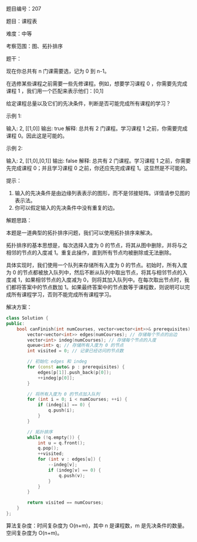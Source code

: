 题目编号：207

题目：课程表

难度：中等

考察范围：图、拓扑排序

题干：

现在你总共有 n 门课需要选，记为 0 到 n-1。

在选修某些课程之前需要一些先修课程。例如，想要学习课程 0 ，你需要先完成课程 1 ，我们用一个匹配来表示他们：[0,1]

给定课程总量以及它们的先决条件，判断是否可能完成所有课程的学习？

示例 1:

输入: 2, [[1,0]] 
输出: true
解释: 总共有 2 门课程。学习课程 1 之前，你需要完成课程 0。因此这是可能的。

示例 2:

输入: 2, [[1,0],[0,1]]
输出: false
解释: 总共有 2 门课程。学习课程 1 之前，你需要先完成课程 0；并且学习课程 0 之前，你还应先完成课程 1。这显然是不可能的。

提示：

1. 输入的先决条件是由边缘列表表示的图形，而不是邻接矩阵。详情请参见图的表示法。
2. 你可以假定输入的先决条件中没有重复的边。

解题思路：

本题是一道典型的拓扑排序问题，我们可以使用拓扑排序来解决。

拓扑排序的基本思想是，每次选择入度为 0 的节点，将其从图中删除，并将与之相邻的节点的入度减 1。重复此操作，直到所有节点均被删除或无法删除。

具体实现时，我们使用一个队列来存储所有入度为 0 的节点。初始时，所有入度为 0 的节点都被放入队列中，然后不断从队列中取出节点，将其与相邻节点的入度减 1，如果相邻节点的入度减为 0，则将其加入队列中。在每次取出节点时，我们都将答案中的节点数加 1。如果最终答案中的节点数等于课程数，则说明可以完成所有课程学习，否则不能完成所有课程学习。

解决方案：

```cpp
class Solution {
public:
    bool canFinish(int numCourses, vector<vector<int>>& prerequisites) {
        vector<vector<int>> edges(numCourses); // 存储每个节点的出边
        vector<int> indeg(numCourses); // 存储每个节点的入度
        queue<int> q; // 存储所有入度为 0 的节点
        int visited = 0; // 记录已经访问的节点数

        // 初始化 edges 和 indeg
        for (const auto& p : prerequisites) {
            edges[p[1]].push_back(p[0]);
            ++indeg[p[0]];
        }

        // 将所有入度为 0 的节点加入队列
        for (int i = 0; i < numCourses; ++i) {
            if (indeg[i] == 0) {
                q.push(i);
            }
        }

        // 拓扑排序
        while (!q.empty()) {
            int u = q.front();
            q.pop();
            ++visited;
            for (int v : edges[u]) {
                --indeg[v];
                if (indeg[v] == 0) {
                    q.push(v);
                }
            }
        }

        return visited == numCourses;
    }
};
```

算法复杂度：时间复杂度为 O(n+m)，其中 n 是课程数，m 是先决条件的数量。空间复杂度为 O(n+m)。
